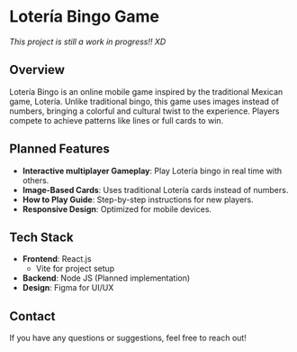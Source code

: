 # Lotería Bingo Game

*This project is still a work in progress!! XD*

## Overview
Lotería Bingo is an online mobile game inspired by the traditional Mexican game, Lotería. Unlike traditional bingo, this game uses images instead of numbers, bringing a colorful and cultural twist to the experience. Players compete to achieve patterns like lines or full cards to win.

## Planned Features
- **Interactive multiplayer Gameplay**: Play Lotería bingo in real time with others.
- **Image-Based Cards**: Uses traditional Lotería cards instead of numbers.
- **How to Play Guide**: Step-by-step instructions for new players.
- **Responsive Design**: Optimized for mobile devices.

## Tech Stack
- **Frontend**: React.js
  - Vite for project setup
- **Backend**: Node JS (Planned implementation)
- **Design**: Figma for UI/UX


## Contact
If you have any questions or suggestions, feel free to reach out!
